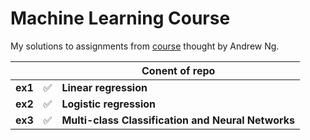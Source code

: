 # Machine Learning Course
My solutions to assignments from [course](https://www.coursera.org/learn/machine-learning) thought by Andrew Ng. 

|   | | Conent of repo |
| - | - | ------------ |
|  **ex1** | ✅ | **Linear regression**  |
|  **ex2** | ✅ | **Logistic regression** |
|  **ex3** | ✅ | **Multi-class Classification and Neural Networks** |

